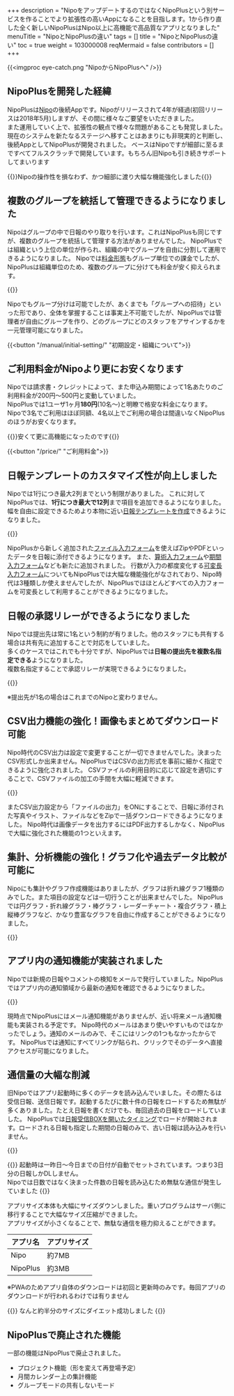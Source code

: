 +++
description = "NipoをアップデートするのではなくNipoPlusという別サービスを作ることでより拡張性の高いAppになることを目指します。1から作り直した全く新しいNipoPlusはNipo以上に高機能で高品質なアプリとなりました"
menuTitle = "NipoとNipoPlusの違い"
tags = []
title = "NipoとNipoPlusの違い"
toc = true
weight = 103000008
reqMermaid = false
contributors = []
+++

{{<imgproc eye-catch.png "NipoからNipoPlusへ" />}}

## NipoPlusを開発した経緯

NipoPlusは[Nipo](/old/)の後続Appです。Nipoがリリースされて4年が経過(初回リリースは2018年5月)しますが、その間に様々なご要望をいただきました。  
また運用していく上で、拡張性の観点で様々な問題があることも発覚しました。  
現在のシステムを新たなるステージへ移すことはあまりにも非現実的と判断し、後続AppとしてNipoPlusが開発されました。
ベースはNipoですが細部に至るまですべてフルスクラッチで開発しています。もちろん旧Nipoも引き続きサポートしてまいります

{{<alice pos="right" icon="here">}}Nipoの操作性を損なわず、かつ細部に渡り大幅な機能強化しました{{</alice>}}

## 複数のグループを統括して管理できるようになりました

Nipoはグループの中で日報のやり取りを行います。これはNipoPlusも同じですが、複数のグループを統括して管理する方法がありませんでした。
NipoPlusでは組織という上位の単位が作られ、組織の中でグループを自由に分割して運用できるようになりました。
Nipoでは[料金形態](/price/)もグループ単位での課金でしたが、NipoPlusは組織単位のため、複数のグループに分けても料金が安く抑えられます。

{{<icatch filename="group" msg="グループの追加所属 管理者が一元管理可" title="入力の必須が空欄の場合は日報が提出できません" fontsize="30px" alice="here" >}}

Nipoでもグループ分けは可能でしたが、あくまでも「グループへの招待」といった形であり、全体を掌握することは事実上不可能でしたが、NipoPlusでは管理者が自由にグループを作り、どのグループにどのスタッフをアサインするかを一元管理可能になりました。

{{<button "/manual/initial-setting/" "初期設定・組織について">}}

## ご利用料金がNipoより更にお安くなります

Nipoでは請求書・クレジットによって、また申込み期間によって1名あたりのご利用料金が200円〜500円と変動していました。  
NipoPlusでは1ユーザ1ヶ月**180円**(10名〜)と明瞭で格安な料金になります。  
Nipoで3名でご利用はほぼ同額、4名以上でご利用の場合は間違いなくNipoPlusのほうがお安くなります。

{{<alice pos="right" icon="ok">}}安くて更に高機能になったのです{{</alice>}}

{{<button "/price/" "ご利用料金">}}

## 日報テンプレートのカスタマイズ性が向上しました

Nipoでは1行につき最大2列までという制限がありました。
これに対してNipoPlusでは、**1行につき最大で12列**まで項目を追加できるようになりました。
幅を自由に設定できるためより本物に近い[日報テンプレートを作成](/manual/initial-setting/template/)できるようになりました。

{{<icatch filename="responsive-design" msg="日報テンプレートの 設計自由度がUP" title="日報テンプレートのレイアウト設計の自由度が大幅UP" fontsize="30px" alice="here" >}}

NipoPlusから新しく追加された[ファイル入力フォーム](/manual/initial-setting/template/file/)を使えばZipやPDFといったデータを日報に添付できるようになります。
また、[算術入力フォーム](/manual/initial-setting/template/calc/)や[期間入力フォーム](/manual/initial-setting/template/datetimes/)なども新たに追加されました。
行数が入力の都度変化する[可変長入力フォーム](/manual/initial-setting/template/array/)についてもNipoPlusでは大幅な機能強化がなされており、Nipo時代は3種類しか使えませんでしたが、NipoPlusではほとんどすべての入力フォームを可変長として利用することができるようになりました。

## 日報の承認リレーができるようになりました

Nipoでは提出先は常に1名という制約が有りました。他のスタッフにも共有する場合は共有先に追加することで対応をしていました。  
多くのケースではこれでも十分ですが、NipoPlusでは**日報の提出先を複数名指定できる**ようになりました。  
複数名指定することで承認リレーが実現できるようになりました。

{{<icatch filename="report-detail" msg="複数人による承認 のリレーが可能です" title="日報の承認リレー。承認印も完備" fontsize="30px" alice="ok" >}}

※提出先が1名の場合はこれまでのNipoと変わりません。

## CSV出力機能の強化！画像もまとめてダウンロード可能

Nipo時代のCSV出力は設定で変更することが一切できませんでした。決まったCSV形式しか出来ません。NipoPlusではCSVの出力形式を事前に細かく指定できるように強化されました。
CSVファイルの利用目的に応じて設定を適切にすることで、CSVファイルの加工の手間を大幅に軽減できます。

{{<icatch filename="csv-export" msg="CSV出力形式 細かく設定が可能" title="日報データのCSV出力形式を細かく指定可能になりました" fontsize="30px" alice="here" >}}

またCSV出力設定から「ファイルの出力」をONにすることで、日報に添付された写真やイラスト、ファイルなどをZipで一括ダウンロードできるようになりました。
Nipo時代は画像データを出力するにはPDF出力するしかなく、NipoPlusで大幅に強化された機能の1つといえます。

## 集計、分析機能の強化！グラフ化や過去データ比較が可能に

Nipoにも集計やグラフ作成機能はありましたが、グラフは折れ線グラフ1種類のみでした。また項目の設定などは一切行うことが出来ませんでした。
NipoPlusでは円グラフ・折れ線グラフ・棒グラフ・レーダーチャート・複合グラフ・積上縦棒グラフなど、かなり豊富なグラフを自由に作成することができるようになりました。

{{<icatch filename="check-sheet-charts" msg="グラフの作成 細かく設定が可能" title="日報データをもとに自由にグラフを作成できるようになりました" fontsize="30px" alice="here" >}}

## アプリ内の通知機能が実装されました

Nipoでは新規の日報やコメントの検知をメールで発行していました。NipoPlusではアプリ内の通知領域から最新の通知を確認できるようになりました。

{{<icatch filename="notice" msg="通知機能で 情報を見落とさない" title="通知機能の実装" fontsize="30px" alice="ok" >}}

現時点でNipoPlusにはメール通知機能がありませんが、近い将来メール通知機能も実装される予定です。
Nipo時代のメールはあまり使いやすいものではなかったでしょう。通知のメールのみで、そこにはリンクの1つもなかったからです。
NipoPlusでは通知にすべてリンクが貼られ、クリックでそのデータへ直接アクセスが可能になりました。

## 通信量の大幅な削減

旧Nipoではアプリ起動時に多くのデータを読み込んでいました。その際たるは受信日報、送信日報です。起動するたびに数十件の日報をロードするため無駄が多くありました。たとえ日報を書くだけでも、毎回過去の日報をロードしていました。
NipoPlusでは[日報受信BOXを開いたタイミング](/manual/read-report/list/)でロードが開始されます。ロードされる日報も指定した期間の日報のみで、古い日報は読み込みを行いません。

{{<icatch filename="report-box" msg="必要な期間の日報を 素早くロードします" title="必要な日報のみを賢く読み込むことで無駄な通信を削減できます。" fontsize="30px" alice="ok" >}}

{{<alice pos="right" icon="ok">}}
起動時は一昨日〜今日までの日付が自動でセットされています。つまり3日分の日報しかDLしません。  
Nipoでは日数ではなく決まった件数の日報を読み込むため無駄な通信が発生していました
{{</alice>}}

アプリサイズ本体も大幅にサイズダウンしました。重いプログラムはサーバ側に移行することで大幅なサイズ圧縮ができました。  
アプリサイズが小さくなることで、無駄な通信を極力抑えることができます。

|アプリ名|アプリサイズ|
|---|---|
|Nipo|約7MB|
|NipoPlus|約3MB|

※PWAのためアプリ自体のダウンロードは初回と更新時のみです。毎回アプリのダウンロードが行われるわけでは有りません

{{<alice pos="right" icon="please">}}
なんと約半分のサイズにダイエット成功しました
{{</alice>}}


## NipoPlusで廃止された機能

一部の機能はNipoPlusで廃止されました。

- プロジェクト機能（形を変えて再登場予定）
- 月間カレンダー上の集計機能
- グループモードの共有しないモード
